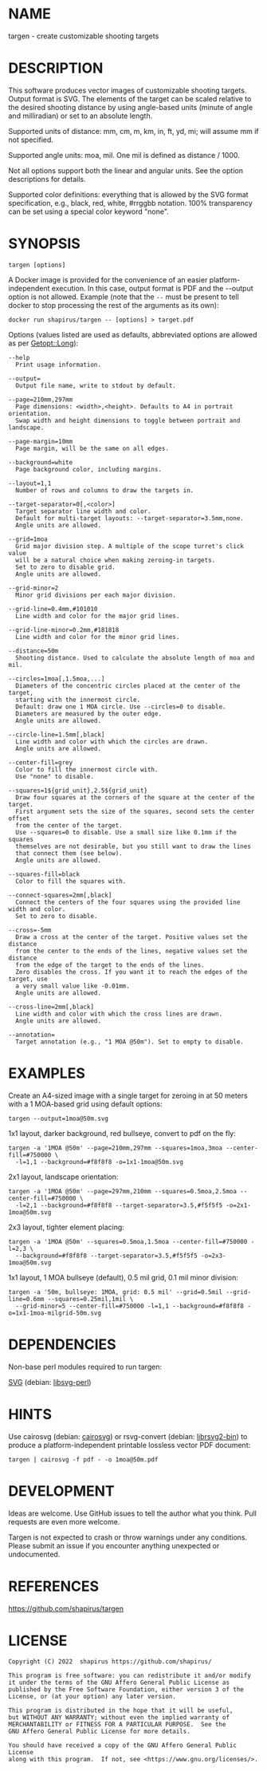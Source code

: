 # NAME

targen - create customizable shooting targets

# DESCRIPTION

This software produces vector images of customizable shooting targets. Output format is SVG.
The elements of the target can be scaled relative to the desired shooting distance by using
angle-based units (minute of angle and milliradian) or set to an absolute length.

Supported units of distance: mm, cm, m, km, in, ft, yd, mi; will assume mm if not specified.

Supported angle units: moa, mil. One mil is defined as distance / 1000.

Not all options support both the linear and angular units. See the option descriptions for details.

Supported color definitions: everything that is allowed by the SVG format specification, e.g.,
black, red, white, #rrggbb notation.
100% transparency can be set using a special color keyword "none".

# SYNOPSIS

    targen [options]

A Docker image is provided for the convenience of an easier platform-independent execution. In this case,
output format is PDF and the --output option is not allowed. Example (note that the `--` must be present to
tell docker to stop processing the rest of the arguments as its own):

    docker run shapirus/targen -- [options] > target.pdf

Options (values listed are used as defaults, abbreviated options are allowed as per [Getopt::Long](https://metacpan.org/pod/Getopt%3A%3ALong)):

    --help
      Print usage information.

    --output=
      Output file name, write to stdout by default.

    --page=210mm,297mm
      Page dimensions: <width>,<height>. Defaults to A4 in portrait orientation.
      Swap width and height dimensions to toggle between portrait and landscape.

    --page-margin=10mm
      Page margin, will be the same on all edges.

    --background=white
      Page background color, including margins.

    --layout=1,1
      Number of rows and columns to draw the targets in.

    --target-separator=0[,<color>]
      Target separator line width and color.
      Default for multi-target layouts: --target-separator=3.5mm,none.
      Angle units are allowed.

    --grid=1moa
      Grid major division step. A multiple of the scope turret's click value
      will be a natural choice when making zeroing-in targets.
      Set to zero to disable grid.
      Angle units are allowed.

    --grid-minor=2
      Minor grid divisions per each major division.

    --grid-line=0.4mm,#101010
      Line width and color for the major grid lines.

    --grid-line-minor=0.2mm,#181818
      Line width and color for the minor grid lines.

    --distance=50m
      Shooting distance. Used to calculate the absolute length of moa and mil.

    --circles=1moa[,1.5moa,...]
      Diameters of the concentric circles placed at the center of the target,
      starting with the innermost circle.
      Default: draw one 1 MOA circle. Use --circles=0 to disable.
      Diameters are measured by the outer edge.
      Angle units are allowed.

    --circle-line=1.5mm[,black]
      Line width and color with which the circles are drawn.
      Angle units are allowed.

    --center-fill=grey
      Color to fill the innermost circle with.
      Use "none" to disable.

    --squares=1${grid_unit},2.5${grid_unit}
      Draw four squares at the corners of the square at the center of the target.
      First argument sets the size of the squares, second sets the center offset
      from the center of the target.
      Use --squares=0 to disable. Use a small size like 0.1mm if the squares
      themselves are not desirable, but you still want to draw the lines
      that connect them (see below).
      Angle units are allowed.

    --squares-fill=black
      Color to fill the squares with.

    --connect-squares=2mm[,black]
      Connect the centers of the four squares using the provided line width and color.
      Set to zero to disable.

    --cross=-5mm
      Draw a cross at the center of the target. Positive values set the distance
      from the center to the ends of the lines, negative values set the distance
      from the edge of the target to the ends of the lines.
      Zero disables the cross. If you want it to reach the edges of the target, use
      a very small value like -0.01mm.
      Angle units are allowed.

    --cross-line=2mm[,black]
      Line width and color with which the cross lines are drawn.
      Angle units are allowed.

    --annotation=
      Target annotation (e.g., "1 MOA @50m"). Set to empty to disable.

# EXAMPLES

Create an A4-sized image with a single target for zeroing in at 50 meters with a 1 MOA-based grid
using default options:

    targen --output=1moa@50m.svg

1x1 layout, darker background, red bullseye, convert to pdf on the fly:

    targen -a '1MOA @50m' --page=210mm,297mm --squares=1moa,3moa --center-fill=#750000 \
      -l=1,1 --background=#f8f8f8 -o=1x1-1moa@50m.svg

2x1 layout, landscape orientation:

    targen -a '1MOA @50m' --page=297mm,210mm --squares=0.5moa,2.5moa --center-fill=#750000 \
      -l=2,1 --background=#f8f8f8 --target-separator=3.5,#f5f5f5 -o=2x1-1moa@50m.svg

2x3 layout, tighter element placing:

    targen -a '1MOA @50m' --squares=0.5moa,1.5moa --center-fill=#750000 -l=2,3 \
      --background=#f8f8f8 --target-separator=3.5,#f5f5f5 -o=2x3-1moa@50m.svg

1x1 layout, 1 MOA bullseye (default), 0.5 mil grid, 0.1 mil minor division:

    targen -a '50m, bullseye: 1MOA, grid: 0.5 mil' --grid=0.5mil --grid-line=0.6mm --squares=0.25mil,1mil \
      --grid-minor=5 --center-fill=#750000 -l=1,1 --background=#f8f8f8 -o=1x1-1moa-milgrid-50m.svg

# DEPENDENCIES

Non-base perl modules required to run targen:

[SVG](https://metacpan.org/pod/SVG) (debian: [libsvg-perl](https://packages.debian.org/stable/libsvg-perl))

# HINTS

Use cairosvg (debian: [cairosvg](https://packages.debian.org/stable/cairosvg)) or rsvg-convert (debian: [librsvg2-bin](https://packages.debian.org/stable/librsvg2-bin)) to produce a platform-independent printable lossless vector PDF document:

    targen | cairosvg -f pdf - -o 1moa@50m.pdf

# DEVELOPMENT

Ideas are welcome. Use GitHub issues to tell the author what you think. Pull requests are even more welcome.

Targen is not expected to crash or throw warnings under any conditions. Please submit an issue if you encounter anything unexpected or undocumented.

# REFERENCES

https://github.com/shapirus/targen

# LICENSE

    Copyright (C) 2022  shapirus https://github.com/shapirus/

    This program is free software: you can redistribute it and/or modify
    it under the terms of the GNU Affero General Public License as
    published by the Free Software Foundation, either version 3 of the
    License, or (at your option) any later version.

    This program is distributed in the hope that it will be useful,
    but WITHOUT ANY WARRANTY; without even the implied warranty of
    MERCHANTABILITY or FITNESS FOR A PARTICULAR PURPOSE.  See the
    GNU Affero General Public License for more details.

    You should have received a copy of the GNU Affero General Public License
    along with this program.  If not, see <https://www.gnu.org/licenses/>.
